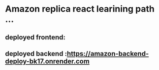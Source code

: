 # Amazon replica react learining path ...

## deployed frontend:
## deployed backend :https://amazon-backend-deploy-bk17.onrender.com

